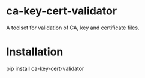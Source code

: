 # ca-key-cert-validator
A toolset for validation of CA, key and certificate files.
# Installation
pip install ca-key-cert-validator
